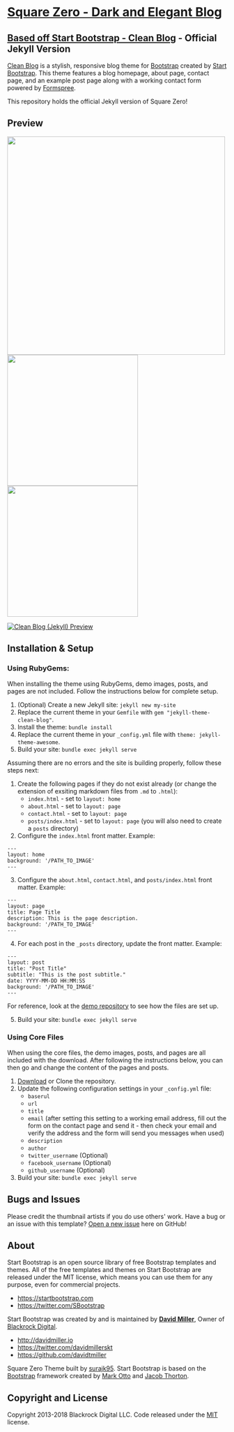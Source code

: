 # [Square Zero - Dark and Elegant Blog](https://squarezero.github.io/)

## [Based off Start Bootstrap - Clean Blog](https://startbootstrap.com/template-overviews/clean-blog/) - Official Jekyll Version
[Clean Blog](http://startbootstrap.com/template-overviews/clean-blog/) is a stylish, responsive blog theme for [Bootstrap](http://getbootstrap.com/) created by [Start Bootstrap](http://startbootstrap.com/). This theme features a blog homepage, about page, contact page, and an example post page along with a working contact form powered by [Formspree](https://formspree.io/).

This repository holds the official Jekyll version of Square Zero!

## Preview

<img src="https://i.imgur.com/LLwpiPS.png" width="500">
<img src="https://i.imgur.com/0tVWNjl.jpg" width="300">
<img src="https://i.imgur.com/RNBwPo1.png" width="300">

[![Clean Blog (Jekyll) Preview](https://startbootstrap.com/assets/img/templates/clean-blog.jpg)](http://blackrockdigital.github.io/startbootstrap-clean-blog-jekyll/)

## Installation & Setup

### Using RubyGems:

When installing the theme using RubyGems, demo images, posts, and pages are not included. Follow the instructions below for complete setup.

1. (Optional) Create a new Jekyll site: `jekyll new my-site`
2. Replace the current theme in your `Gemfile` with `gem "jekyll-theme-clean-blog"`.
3. Install the theme: `bundle install`
4. Replace the current theme in your `_config.yml` file with `theme: jekyll-theme-awesome`.
5. Build your site: `bundle exec jekyll serve`

Assuming there are no errors and the site is building properly, follow these steps next:

1. Create the following pages if they do not exist already (or change the extension of exsiting markdown files from `.md` to `.html`):
   - `index.html` - set to `layout: home`
   - `about.html` - set to `layout: page`
   - `contact.html` - set to `layout: page`
   - `posts/index.html` - set to `layout: page` (you will also need to create a `posts` directory)
2. Configure the `index.html` front matter. Example:
```
---
layout: home
background: '/PATH_TO_IMAGE'
---
```
3. Configure the `about.html`, `contact.html`, and `posts/index.html` front matter. Example:
```
---
layout: page
title: Page Title
description: This is the page description.
background: '/PATH_TO_IMAGE'
---
```
4. For each post in the `_posts` directory, update the front matter. Example:
```
---
layout: post
title: "Post Title"
subtitle: "This is the post subtitle."
date: YYYY-MM-DD HH:MM:SS
background: '/PATH_TO_IMAGE'
---
```

For reference, look at the [demo repository](https://github.com/BlackrockDigital/startbootstrap-clean-blog-jekyll) to see how the files are set up.


5. Build your site: `bundle exec jekyll serve`

### Using Core Files

When using the core files, the demo images, posts, and pages are all included with the download. After following the instructions below, you can then go and change the content of the pages and posts.

1. [Download](https://github.com/BlackrockDigital/startbootstrap-clean-blog-jekyll/archive/master.zip) or Clone the repository.
2. Update the following configuration settings in your `_config.yml` file:
   - `baserul`
   - `url`
   - `title`
   - `email` (after setting this setting to a working email address, fill out the form on the contact page and send it - then check your email and verify the address and the form will send you messages when used)
   - `description`
   - `author`
   - `twitter_username` (Optional)
   - `facebook_username` (Optional)
   - `github_username` (Optional)
3. Build your site: `bundle exec jekyll serve`

## Bugs and Issues

Please credit the thumbnail artists if you do use others' work.
Have a bug or an issue with this template? [Open a new issue](https://github.com/BlackrockDigital/startbootstrap-clean-blog-jekyll/issues) here on GitHub!

## About

Start Bootstrap is an open source library of free Bootstrap templates and themes. All of the free templates and themes on Start Bootstrap are released under the MIT license, which means you can use them for any purpose, even for commercial projects.

* https://startbootstrap.com
* https://twitter.com/SBootstrap

Start Bootstrap was created by and is maintained by **[David Miller](http://davidmiller.io/)**, Owner of [Blackrock Digital](http://blackrockdigital.io/).

* http://davidmiller.io
* https://twitter.com/davidmillerskt
* https://github.com/davidtmiller

Square Zero Theme built by [surajk95](https://github.com/surajk95).
Start Bootstrap is based on the [Bootstrap](http://getbootstrap.com/) framework created by [Mark Otto](https://twitter.com/mdo) and [Jacob Thorton](https://twitter.com/fat).

## Copyright and License

Copyright 2013-2018 Blackrock Digital LLC. Code released under the [MIT](https://github.com/BlackrockDigital/startbootstrap-clean-blog-jekyll/blob/gh-pages/LICENSE) license.
